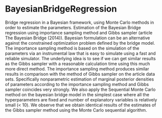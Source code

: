 # BayesianBridgeRegression
Bridge regression in a Bayesian framework,  using Monte Carlo methods in order to estimate the parameters. 
Estimation of the Bayesian Bridge regression using importance sampling method and Gibbs sampler (article The Bayesian Bridge (2014)).
Bayesian formulation can be an alternative against the constrained optimization problem
defined by the bridge model.
The importance sampling method is based on the simulation of the parameters via an instrumental law that is easy to simulate using a fast and reliable simulator.
The underlying idea is to see if we can get similar results as the Gibbs sampler with a reasonable calculation time
using this much more direct method.
The importance sampling method produces similar results in comparison with the method of Gibbs sampler
on the article data sets.
Specifically nonparametric estimation of marginal posterior densities of parameters according to the importance sampling method and Gibbs sampler coincides very strongly.
We also apply the Sequential Monte Carlo method on the bayesian bridge model in the simplest case where all the hyperparameters are fixed and number of explanatory variables is relatively small (< 10).
We observe that we obtain identical results of the estimates of the Gibbs sampler method using the Monte Carlo sequential algorithm.
